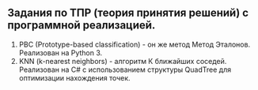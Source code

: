 ## Задания по ТПР (теория принятия решений) с программной реализацией.
1. PBC (Prototype-based classification) - он же метод Метод Эталонов. Реализован на Python 3.
2. KNN (k-nearest neighbors) - алгоритм К ближайших соседей. Реализован на C# с использованием структуры QuadTree для оптимизации нахождения точек.

